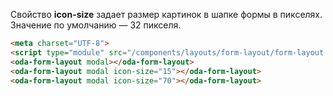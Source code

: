 ﻿Свойство **icon-size** задает размер картинок в шапке формы в пикселях. Значение по умолчанию — 32 пикселя.

```html _run_line_edit_[demo.html]_h=300_
<meta charset="UTF-8">
<script type="module" src="/components/layouts/form-layout/form-layout.js"></script>
<oda-form-layout modal></oda-form-layout>
<oda-form-layout modal icon-size="15"></oda-form-layout>
<oda-form-layout modal icon-size="70"></oda-form-layout>
```
